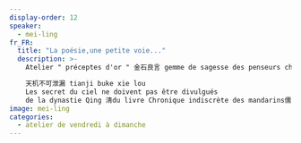 ```yaml
---
display-order: 12
speaker:
  - mei-ling
fr_FR:
  title: "La poésie,une petite voie..."
  description: >-
    Atelier " préceptes d'or " 金石良言 gemme de sagesse des penseurs chinois ou sagesse et pratique des proverbes chinois.

    天机不可泄漏 tianji buke xie lou
    Les secret du ciel ne doivent pas être divulgués
    de la dynastie Qing 清du livre Chronique indiscrète des mandarins儒林外史d'un roman de WU jingzi (1701-1754 )
image: mei-ling
categories:
  - atelier de vendredi à dimanche
---
```

